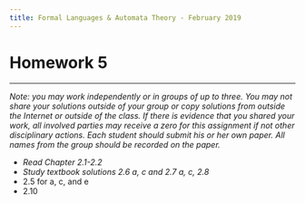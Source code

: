 ```yaml
---
title: Formal Languages & Automata Theory - February 2019
---
```


#  Homework 5
_______________________________________________________
*Note: you may work independently or in groups of up to three.  You may not share your solutions outside of your group or copy solutions from outside the Internet or outside of the class. If there is evidence that you shared your work, all involved parties may receive a zero for this assignment if not other disciplinary actions. Each student should submit his or her own paper.  All names from the group should be recorded on the paper.*


* *Read Chapter 2.1-2.2*
* *Study textbook solutions 2.6 a, c and 2.7 a, c, 2.8*
* 2.5 for a, c, and e
* 2.10
